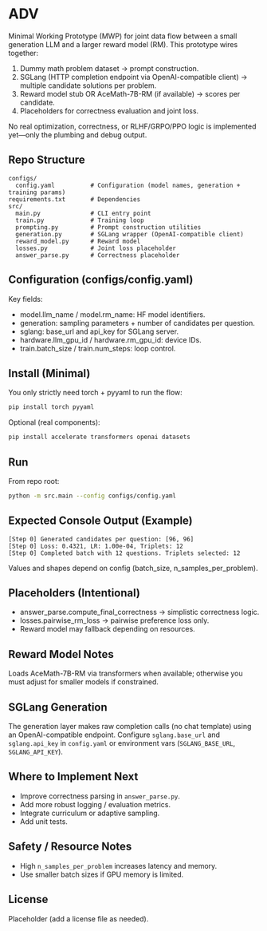 # ADV

Minimal Working Prototype (MWP) for joint data flow between a small generation LLM and a larger reward model (RM). This prototype wires together:

1. Dummy math problem dataset → prompt construction.
2. SGLang (HTTP completion endpoint via OpenAI-compatible client) → multiple candidate solutions per problem.
3. Reward model stub OR AceMath-7B-RM (if available) → scores per candidate.
4. Placeholders for correctness evaluation and joint loss.

No real optimization, correctness, or RLHF/GRPO/PPO logic is implemented yet—only the plumbing and debug output.

## Repo Structure
```
configs/
  config.yaml          # Configuration (model names, generation + training params)
requirements.txt       # Dependencies
src/
  main.py              # CLI entry point
  train.py             # Training loop
  prompting.py         # Prompt construction utilities
  generation.py        # SGLang wrapper (OpenAI-compatible client)
  reward_model.py      # Reward model
  losses.py            # Joint loss placeholder
  answer_parse.py      # Correctness placeholder
```

## Configuration (configs/config.yaml)
Key fields:
- model.llm_name / model.rm_name: HF model identifiers.
- generation: sampling parameters + number of candidates per question.
- sglang: base_url and api_key for SGLang server.
- hardware.llm_gpu_id / hardware.rm_gpu_id: device IDs.
- train.batch_size / train.num_steps: loop control.

## Install (Minimal)
You only strictly need torch + pyyaml to run the flow:
```bash
pip install torch pyyaml
```
Optional (real components):
```bash
pip install accelerate transformers openai datasets
```

## Run
From repo root:
```bash
python -m src.main --config configs/config.yaml
```

## Expected Console Output (Example)
```
[Step 0] Generated candidates per question: [96, 96]
[Step 0] Loss: 0.4321, LR: 1.00e-04, Triplets: 12
[Step 0] Completed batch with 12 questions. Triplets selected: 12
```
Values and shapes depend on config (batch_size, n_samples_per_problem).

## Placeholders (Intentional)
- answer_parse.compute_final_correctness → simplistic correctness logic.
- losses.pairwise_rm_loss → pairwise preference loss only.
- Reward model may fallback depending on resources.

## Reward Model Notes
Loads AceMath-7B-RM via transformers when available; otherwise you must adjust for smaller models if constrained.

## SGLang Generation
The generation layer makes raw completion calls (no chat template) using an OpenAI-compatible endpoint. Configure `sglang.base_url` and `sglang.api_key` in `config.yaml` or environment vars (`SGLANG_BASE_URL`, `SGLANG_API_KEY`).

## Where to Implement Next
- Improve correctness parsing in `answer_parse.py`.
- Add more robust logging / evaluation metrics.
- Integrate curriculum or adaptive sampling.
- Add unit tests.

## Safety / Resource Notes
- High `n_samples_per_problem` increases latency and memory.
- Use smaller batch sizes if GPU memory is limited.

## License
Placeholder (add a license file as needed).

